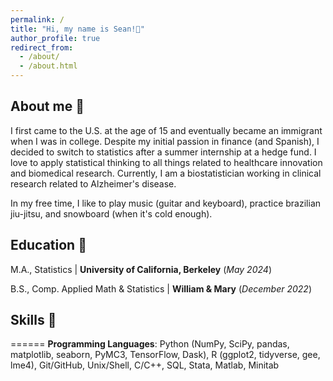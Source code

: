 ```yaml
---
permalink: /
title: "Hi, my name is Sean!👋"
author_profile: true
redirect_from: 
  - /about/
  - /about.html
---
```


## About me 👀
I first came to the U.S. at the age of 15 and eventually became an immigrant when I was in college. Despite my initial passion in finance (and Spanish), I decided to switch to statistics after a summer internship at a hedge fund. I love to apply statistical thinking to all things related to healthcare innovation and biomedical research. Currently, I am a biostatistician working in clinical research related to Alzheimer's disease. 

In my free time, I like to play music (guitar and keyboard), practice brazilian jiu-jitsu, and snowboard (when it's cold enough). 

## Education 📖
M.A., Statistics | **University of California, Berkeley** (*May 2024*)

B.S., Comp. Applied Math & Statistics | **William & Mary** (*December 2022*)

## Skills 🔧
======
**Programming Languages**: Python (NumPy, SciPy, pandas, matplotlib, seaborn, PyMC3, TensorFlow, Dask), R (ggplot2, tidyverse, gee, lme4), Git/GitHub, Unix/Shell, C/C++, SQL, Stata, Matlab, Minitab

